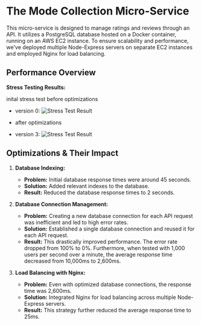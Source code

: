 # The Mode Collection Micro-Service

This micro-service is designed to manage ratings and reviews through an API. It utilizes a PostgreSQL database hosted on a Docker container, running on an AWS EC2 instance. To ensure scalability and performance, we've deployed multiple Node-Express servers on separate EC2 instances and employed Nginx for load balancing.

## Performance Overview

**Stress Testing Results:**

inital stress test before optimizations
- version 0: ![Stress Test Result](<./readme-images/v0>)

- after optimizations
- version 3: ![Stress Test Result](<./readme-images/v3>)

## Optimizations & Their Impact

1. **Database Indexing:**
   - **Problem:** Initial database response times were around 45 seconds.
   - **Solution:** Added relevant indexes to the database.
   - **Result:** Reduced the database response times to 2 seconds.

2. **Database Connection Management:**
   - **Problem:** Creating a new database connection for each API request was inefficient and led to high error rates.
   - **Solution:** Established a single database connection and reused it for each API request.
   - **Result:** This drastically improved performance. The error rate dropped from 100% to 0%. Furthermore, when tested with 1,000 users per second over a minute, the average response time decreased from 10,000ms to 2,600ms.

3. **Load Balancing with Nginx:**
   - **Problem:** Even with optimized database connections, the response time was 2,600ms.
   - **Solution:** Integrated Nginx for load balancing across multiple Node-Express servers.
   - **Result:** This strategy further reduced the average response time to 25ms.
